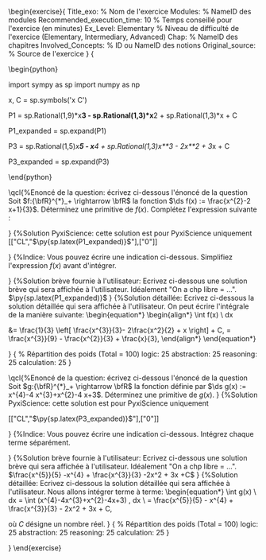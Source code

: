 \begin{exercise}{
Title_exo: % Nom de l'exercice
Modules: % NameID des modules
Recommended_execution_time: 10 % Temps conseillé pour l'exercice (en minutes)
Ex_Level: Elementary % Niveau de difficulté de l'exercice (Elementary, Intermediary, Advanced)
Chap: % NameID des chapitres
Involved_Concepts: % ID ou NameID des notions
Original_source: % Source de l'exercice
}
{

\begin{python}

import sympy as sp
import numpy as np


x, C = sp.symbols('x C')



P1 = sp.Rational(1,9)*x**3 - sp.Rational(1,3)*x**2 + sp.Rational(1,3)*x + C

P1_expanded = sp.expand(P1)


P3 = sp.Rational(1,5)*x**5 - x**4 + sp.Rational(1,3)*x**3 - 2*x**2 + 3*x + C

P3_expanded = sp.expand(P3)




\end{python}

\qcl{%Enoncé de la question: écrivez ci-dessous l'énoncé de la question
Soit $f:{\bfR}^{*}_+ \rightarrow \bfR$ la fonction $\ds f(x) := \frac{x^{2}-2 x+1}{3}$. Déterminez une primitive de $f(x)$. Complétez l'expression suivante :

}
{%Solution PyxiScience: cette solution est pour PyxiScience uniquement
[["CL","$\py{sp.latex(P1_expanded)}$"],["0"]]

}
{%Indice: Vous pouvez écrire une indication ci-dessous.
Simplifiez l'expression $f(x)$ avant d'intégrer.

}
{%Solution brève fournie à l'utilisateur: Ecrivez ci-dessous une solution brève qui sera affichée à l'utilisateur. Idéalement "On a chp libre = ...".  
$\py{sp.latex(P1_expanded)}$
}
{%Solution détaillée: Ecrivez ci-dessous la solution détaillée qui sera affichée à l'utilisateur.
On peut écrire l'intégrale de la manière suivante:
\begin{equation*}
\begin{align*}
\int f(x) \ dx 


&= \frac{1}{3} \left[ \frac{x^{3}}{3}- 2\frac{x^2}{2} + x \right] + C,
= \frac{x^{3}}{9} - \frac{x^{2}}{3} + \frac{x}{3},
\end{align*}
\end{equation*}

}
{
% Répartition des poids (Total = 100)
logic: 25
abstraction: 25
reasoning: 25
calculation: 25
}




\qcl{%Enoncé de la question: écrivez ci-dessous l'énoncé de la question
Soit $g:{\bfR}^{*}_+ \rightarrow \bfR$ la fonction définie par $\ds g(x) := x^{4}-4 x^{3}+x^{2}-4 x+3$. Déterminez une primitive de $g(x)$.
}
{%Solution PyxiScience: cette solution est pour PyxiScience uniquement

[["CL","$\py{sp.latex(P3_expanded)}$"],["0"]]

}
{%Indice: Vous pouvez écrire une indication ci-dessous.
Intégrez chaque terme séparément.

}
{%Solution brève fournie à l'utilisateur: Ecrivez ci-dessous une solution brève qui sera affichée à l'utilisateur. Idéalement "On a chp libre = ...".  
$\frac{x^{5}}{5} -x^{4} + \frac{x^{3}}{3} -2x^2 + 3x +C$
}
{%Solution détaillée: Ecrivez ci-dessous la solution détaillée qui sera affichée à l'utilisateur.
Nous allons intégrer terme à terme:
\begin{equation*}
\int g(x) \ dx 
= \int (x^{4}-4x^{3}+x^{2}-4x+3) \, dx \\
= \frac{x^{5}}{5} - x^{4} + \frac{x^{3}}{3} - 2x^2 + 3x + C,

où $C$ désigne un nombre réel.
}
{
% Répartition des poids (Total = 100)
logic: 25
abstraction: 25
reasoning: 25
calculation: 25
}







}
\end{exercise}
